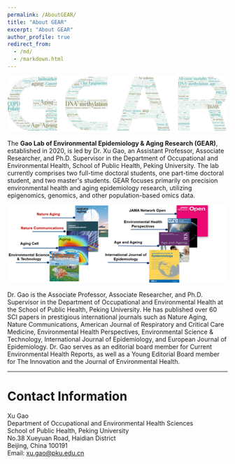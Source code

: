```yaml
---
permalink: /AboutGEAR/
title: "About GEAR"
excerpt: "About GEAR"
author_profile: true
redirect_from: 
  - /md/
  - /markdown.html
---
```



![](GEARcloud.png)



The **Gao Lab of Environmental Epidemiology & Aging Research (GEAR)**, established in 2020, is led by Dr. Xu Gao, an Assistant Professor, Associate Researcher, and Ph.D. Supervisor in the Department of Occupational and Environmental Health, School of Public Health, Peking University. The lab currently comprises two full-time doctoral students, one part-time doctoral student, and two master's students. GEAR focuses primarily on precision environmental health and aging epidemiology research, utilizing epigenomics, genomics, and other population-based omics data.


![](xugaopaper.png)

Dr. Gao is the Associate Professor, Associate Researcher, and Ph.D. Supervisor in the Department of Occupational and Environmental Health at the School of Public Health, Peking University. He has published over 60 SCI papers in prestigious international journals such as Nature Aging, Nature Communications, American Journal of Respiratory and Critical Care Medicine, Environmental Health Perspectives, Environmental Science & Technology, International Journal of Epidemiology, and European Journal of Epidemiology. Dr. Gao serves as an editorial board member for Current Environmental Health Reports, as well as a Young Editorial Board member for The Innovation and the Journal of Environmental Health.

---

Contact Information
=====
Xu Gao \
Department of Occupational and Environmental Health Sciences \
School of Public Health, Peking University \
No.38 Xueyuan Road, Haidian District \
Beijing, China 100191\
Email: <xu.gao@pku.edu.cn>